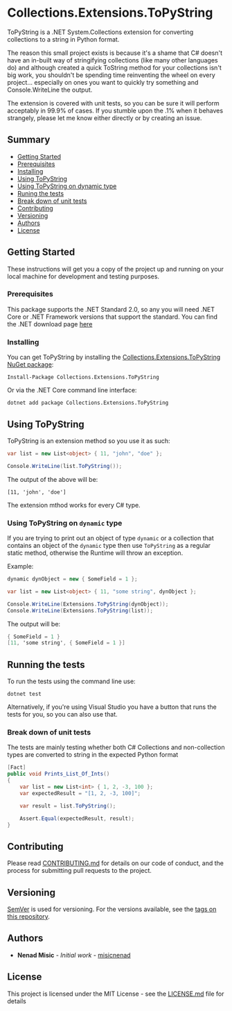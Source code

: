 # Collections.Extensions.ToPyString

ToPyString is a .NET System.Collections extension for converting collections to a string in Python format. 

The reason this small project exists is because it's a shame that C# doesn't have an in-built way of stringifying collections (like many other languages do) and although created a quick ToString method for your collections isn't big work, you shouldn't be spending time reinventing the wheel on every project... especially on ones you want to quickly try something and Console.WriteLine the output.

The extension is covered with unit tests, so you can be sure it will perform acceptably in 99.9% of cases. If you stumble upon the .1% when it behaves strangely, please let me know either directly or by creating an issue.

## Summary

  - [Getting Started](#getting-started)
  - [Prerequisites](#prerequisites)
  - [Installing](#installing)
  - [Using ToPyString](#using-topystring)
  - [Using ToPyString on dynamic type](#using-topystring-on-dynamic-type)
  - [Runing the tests](#running-the-tests)
  - [Break down of unit tests](#break-down-of-unit-tests)
  - [Contributing](#contributing)
  - [Versioning](#versioning)
  - [Authors](#authors)
  - [License](#license)

## Getting Started

These instructions will get you a copy of the project up and running on
your local machine for development and testing purposes. 

### Prerequisites

This package supports the .NET Standard 2.0, so any you will need .NET Core or .NET Framework versions that support the standard. You can find the .NET download page [here](https://dotnet.microsoft.com/download)

### Installing

You can get ToPyString by installing the [Collections.Extensions.ToPyString NuGet package](https://www.nuget.org/packages/Collections.Extensions.ToPyString):

```
Install-Package Collections.Extensions.ToPyString
```

Or via the .NET Core command line interface:

```
dotnet add package Collections.Extensions.ToPyString
```

## Using ToPyString

ToPyString is an extension method so you use it as such:

```csharp
var list = new List<object> { 11, "john", "doe" };

Console.WriteLine(list.ToPyString());
```

The output of the above will be:

```
[11, 'john', 'doe']
```

The extension mthod works for every C# type.

### Using ToPyString on `dynamic` type

If you are trying to print out an object of type `dynamic` or a collection that contains an object of the `dynamic` type then use `ToPyString` as a regular static method, otherwise the Runtime will throw an exception.

Example:

```csharp
dynamic dynObject = new { SomeField = 1 };

var list = new List<object> { 11, "some string", dynObject };

Console.WriteLine(Extensions.ToPyString(dynObject));
Console.WriteLine(Extensions.ToPyString(list));
```

The output will be:

```csharp
{ SomeField = 1 }
[11, 'some string', { SomeField = 1 }]
```

## Running the tests

To run the tests using the command line use:

```
dotnet test
```

Alternatively, if you're using Visual Studio you have a button that runs the tests for you, so you can also use that.

### Break down of unit tests

The tests are mainly testing whether both C# Collections and non-collection types are converted to string in the expected Python format

```csharp
[Fact]
public void Prints_List_Of_Ints()
{
    var list = new List<int> { 1, 2, -3, 100 };
    var expectedResult = "[1, 2, -3, 100]";

    var result = list.ToPyString();

    Assert.Equal(expectedResult, result);
}
```

## Contributing

Please read [CONTRIBUTING.md](CONTRIBUTING.md) for details on our code of conduct, and the process for submitting pull requests to the project.

## Versioning

[SemVer](http://semver.org/) is used for versioning. For the versions available, see the [tags on this repository](https://github.com/misicnenad/dotnet-collections-extensions-topystring/tags).

## Authors

* **Nenad Misic** - *Initial work* - [misicnenad](https://github.com/misicnenad)

## License

This project is licensed under the MIT License - see the [LICENSE.md](LICENSE.md) file for details
